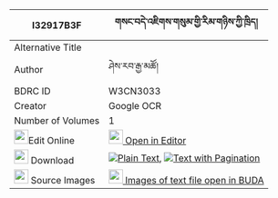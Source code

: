 |I32917B3F|གསང་བདེ་འཇིགས་གསུམ་གྱི་རིམ་གཉིས་ཀྱི་ཁྲིད། 
| --- | --- 
|Alternative Title |
|Author| ཤེས་རབ་རྒྱ་མཚོ།
|BDRC ID | W3CN3033
|Creator | Google OCR
|Number of Volumes| 1
|<img width="25" src="https://img.icons8.com/color/25/000000/edit-property.png">Edit Online| [<img width="25" src="https://avatars.githubusercontent.com/u/45091458?s=200&v=4"> Open in Editor](http://editor.openpecha.org/I32917B3F)
|<img width="25" src="https://img.icons8.com/fluent/48/000000/download-2.png"/>  Download | [![](https://img.icons8.com/color/20/000000/txt.png)Plain Text](https://github.com/Openpecha/I32917B3F/releases/download/v1/sang_de_jik_sum_gyi_rimnyi_kyi_plain_I32917B3F.zip), [![](https://img.icons8.com/color/20/000000/txt.png)Text with Pagination](https://github.com/Openpecha/I32917B3F/releases/download/v1/sang_de_jik_sum_gyi_rimnyi_kyi_pages_I32917B3F.zip)
|<img width="25" src="https://img.icons8.com/plasticine/100/000000/pictures-folder.png"/>  Source Images | [<img width="25" src="https://library.bdrc.io/icons/BUDA-small.svg"> Images of text file open in BUDA](https://library.bdrc.io/show/bdr:W3CN3033)